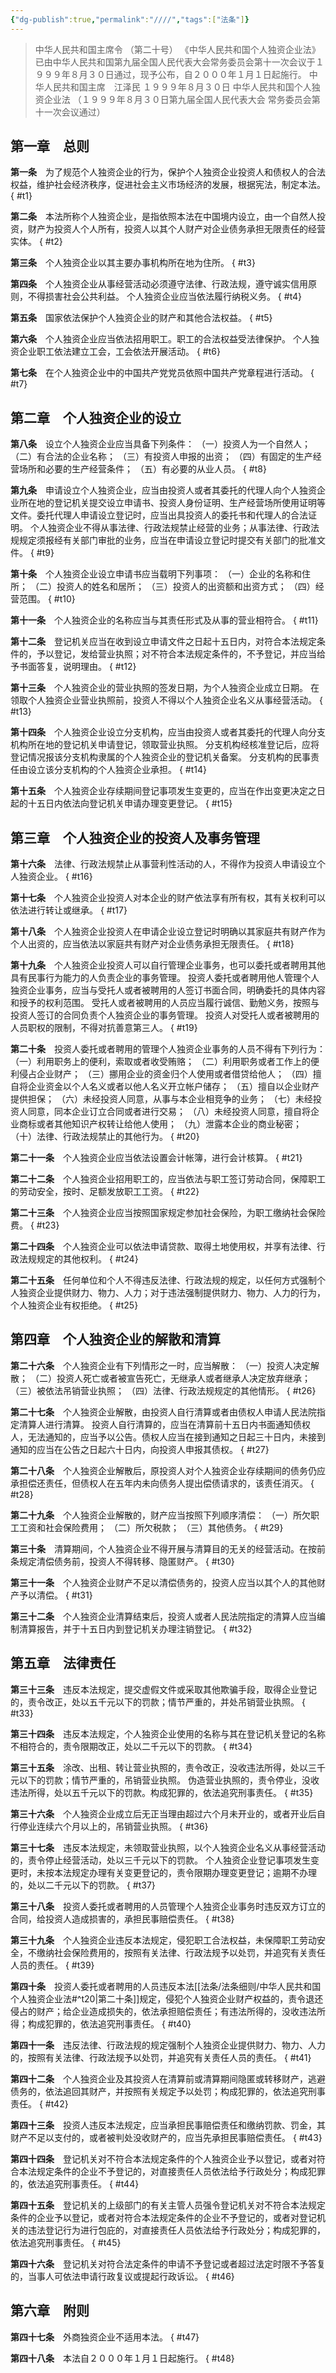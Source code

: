 ```yaml
---
{"dg-publish":true,"permalink":"////","tags":["法条"]}
---
```




>中华人民共和国主席令
（第二十号）
《中华人民共和国个人独资企业法》已由中华人民共和国第九届全国人民代表大会常务委员会第十一次会议于１９９９年８月３０日通过，现予公布，自２０００年１月１日起施行。
中华人民共和国主席　江泽民
１９９９年８月３０日
中华人民共和国个人独资企业法
（１９９９年８月３０日第九届全国人民代表大会
常务委员会第十一次会议通过）


## 第一章　总则

**第一条**　为了规范个人独资企业的行为，保护个人独资企业投资人和债权人的合法权益，维护社会经济秩序，促进社会主义市场经济的发展，根据宪法，制定本法。
{ #t1}


**第二条**　本法所称个人独资企业，是指依照本法在中国境内设立，由一个自然人投资，财产为投资人个人所有，投资人以其个人财产对企业债务承担无限责任的经营实体。
{ #t2}


**第三条**　个人独资企业以其主要办事机构所在地为住所。
{ #t3}


**第四条**　个人独资企业从事经营活动必须遵守法律、行政法规，遵守诚实信用原则，不得损害社会公共利益。
个人独资企业应当依法履行纳税义务。
{ #t4}


**第五条**　国家依法保护个人独资企业的财产和其他合法权益。
{ #t5}


**第六条**　个人独资企业应当依法招用职工。职工的合法权益受法律保护。
个人独资企业职工依法建立工会，工会依法开展活动。
{ #t6}


**第七条**　在个人独资企业中的中国共产党党员依照中国共产党章程进行活动。
{ #t7}


## 第二章　个人独资企业的设立

**第八条**　设立个人独资企业应当具备下列条件：
（一）投资人为一个自然人；
（二）有合法的企业名称；
（三）有投资人申报的出资；
（四）有固定的生产经营场所和必要的生产经营条件；
（五）有必要的从业人员。
{ #t8}


**第九条**　申请设立个人独资企业，应当由投资人或者其委托的代理人向个人独资企业所在地的登记机关提交设立申请书、投资人身份证明、生产经营场所使用证明等文件。委托代理人申请设立登记时，应当出具投资人的委托书和代理人的合法证明。
个人独资企业不得从事法律、行政法规禁止经营的业务；从事法律、行政法规规定须报经有关部门审批的业务，应当在申请设立登记时提交有关部门的批准文件。
{ #t9}


**第十条**　个人独资企业设立申请书应当载明下列事项：
（一）企业的名称和住所；
（二）投资人的姓名和居所；
（三）投资人的出资额和出资方式；
（四）经营范围。
{ #t10}


**第十一条**　个人独资企业的名称应当与其责任形式及从事的营业相符合。
{ #t11}


**第十二条**　登记机关应当在收到设立申请文件之日起十五日内，对符合本法规定条件的，予以登记，发给营业执照；对不符合本法规定条件的，不予登记，并应当给予书面答复，说明理由。
{ #t12}


**第十三条**　个人独资企业的营业执照的签发日期，为个人独资企业成立日期。
在领取个人独资企业营业执照前，投资人不得以个人独资企业名义从事经营活动。
{ #t13}


**第十四条**　个人独资企业设立分支机构，应当由投资人或者其委托的代理人向分支机构所在地的登记机关申请登记，领取营业执照。
分支机构经核准登记后，应将登记情况报该分支机构隶属的个人独资企业的登记机关备案。
分支机构的民事责任由设立该分支机构的个人独资企业承担。
{ #t14}


**第十五条**　个人独资企业存续期间登记事项发生变更的，应当在作出变更决定之日起的十五日内依法向登记机关申请办理变更登记。
{ #t15}


## 第三章　个人独资企业的投资人及事务管理

**第十六条**　法律、行政法规禁止从事营利性活动的人，不得作为投资人申请设立个人独资企业。
{ #t16}


**第十七条**　个人独资企业投资人对本企业的财产依法享有所有权，其有关权利可以依法进行转让或继承。
{ #t17}


**第十八条**　个人独资企业投资人在申请企业设立登记时明确以其家庭共有财产作为个人出资的，应当依法以家庭共有财产对企业债务承担无限责任。
{ #t18}


**第十九条**　个人独资企业投资人可以自行管理企业事务，也可以委托或者聘用其他具有民事行为能力的人负责企业的事务管理。
投资人委托或者聘用他人管理个人独资企业事务，应当与受托人或者被聘用的人签订书面合同，明确委托的具体内容和授予的权利范围。
受托人或者被聘用的人员应当履行诚信、勤勉义务，按照与投资人签订的合同负责个人独资企业的事务管理。
投资人对受托人或者被聘用的人员职权的限制，不得对抗善意第三人。
{ #t19}


**第二十条**　投资人委托或者聘用的管理个人独资企业事务的人员不得有下列行为：
（一）利用职务上的便利，索取或者收受贿赂；
（二）利用职务或者工作上的便利侵占企业财产；
（三）挪用企业的资金归个人使用或者借贷给他人；
（四）擅自将企业资金以个人名义或者以他人名义开立帐户储存；
（五）擅自以企业财产提供担保；
（六）未经投资人同意，从事与本企业相竞争的业务；
（七）未经投资人同意，同本企业订立合同或者进行交易；
（八）未经投资人同意，擅自将企业商标或者其他知识产权转让给他人使用；
（九）泄露本企业的商业秘密；
（十）法律、行政法规禁止的其他行为。
{ #t20}


**第二十一条**　个人独资企业应当依法设置会计帐簿，进行会计核算。
{ #t21}


**第二十二条**　个人独资企业招用职工的，应当依法与职工签订劳动合同，保障职工的劳动安全，按时、足额发放职工工资。
{ #t22}


**第二十三条**　个人独资企业应当按照国家规定参加社会保险，为职工缴纳社会保险费。
{ #t23}


**第二十四条**　个人独资企业可以依法申请贷款、取得土地使用权，并享有法律、行政法规规定的其他权利。
{ #t24}


**第二十五条**　任何单位和个人不得违反法律、行政法规的规定，以任何方式强制个人独资企业提供财力、物力、人力；对于违法强制提供财力、物力、人力的行为，个人独资企业有权拒绝。
{ #t25}


## 第四章　个人独资企业的解散和清算

**第二十六条**　个人独资企业有下列情形之一时，应当解散：
（一）投资人决定解散；
（二）投资人死亡或者被宣告死亡，无继承人或者继承人决定放弃继承；
（三）被依法吊销营业执照；
（四）法律、行政法规规定的其他情形。
{ #t26}


**第二十七条**　个人独资企业解散，由投资人自行清算或者由债权人申请人民法院指定清算人进行清算。
投资人自行清算的，应当在清算前十五日内书面通知债权人，无法通知的，应当予以公告。债权人应当在接到通知之日起三十日内，未接到通知的应当在公告之日起六十日内，向投资人申报其债权。
{ #t27}


**第二十八条**　个人独资企业解散后，原投资人对个人独资企业存续期间的债务仍应承担偿还责任，但债权人在五年内未向债务人提出偿债请求的，该责任消灭。
{ #t28}


**第二十九条**　个人独资企业解散的，财产应当按照下列顺序清偿：
（一）所欠职工工资和社会保险费用；
（二）所欠税款；
（三）其他债务。
{ #t29}


**第三十条**　清算期间，个人独资企业不得开展与清算目的无关的经营活动。在按前条规定清偿债务前，投资人不得转移、隐匿财产。
{ #t30}


**第三十一条**　个人独资企业财产不足以清偿债务的，投资人应当以其个人的其他财产予以清偿。
{ #t31}


**第三十二条**　个人独资企业清算结束后，投资人或者人民法院指定的清算人应当编制清算报告，并于十五日内到登记机关办理注销登记。
{ #t32}


## 第五章　法律责任

**第三十三条**　违反本法规定，提交虚假文件或采取其他欺骗手段，取得企业登记的，责令改正，处以五千元以下的罚款；情节严重的，并处吊销营业执照。
{ #t33}


**第三十四条**　违反本法规定，个人独资企业使用的名称与其在登记机关登记的名称不相符合的，责令限期改正，处以二千元以下的罚款。
{ #t34}


**第三十五条**　涂改、出租、转让营业执照的，责令改正，没收违法所得，处以三千元以下的罚款；情节严重的，吊销营业执照。
伪造营业执照的，责令停业，没收违法所得，处以五千元以下的罚款。构成犯罪的，依法追究刑事责任。
{ #t35}


**第三十六条**　个人独资企业成立后无正当理由超过六个月未开业的，或者开业后自行停业连续六个月以上的，吊销营业执照。
{ #t36}


**第三十七条**　违反本法规定，未领取营业执照，以个人独资企业名义从事经营活动的，责令停止经营活动，处以三千元以下的罚款。
个人独资企业登记事项发生变更时，未按本法规定办理有关变更登记的，责令限期办理变更登记；逾期不办理的，处以二千元以下的罚款。
{ #t37}


**第三十八条**　投资人委托或者聘用的人员管理个人独资企业事务时违反双方订立的合同，给投资人造成损害的，承担民事赔偿责任。
{ #t38}


**第三十九条**　个人独资企业违反本法规定，侵犯职工合法权益，未保障职工劳动安全，不缴纳社会保险费用的，按照有关法律、行政法规予以处罚，并追究有关责任人员的责任。
{ #t39}


**第四十条**　投资人委托或者聘用的人员违反本法[[法条/法条细则/中华人民共和国个人独资企业法#^t20\|第二十条]]规定，侵犯个人独资企业财产权益的，责令退还侵占的财产；给企业造成损失的，依法承担赔偿责任；有违法所得的，没收违法所得；构成犯罪的，依法追究刑事责任。
{ #t40}


**第四十一条**　违反法律、行政法规的规定强制个人独资企业提供财力、物力、人力的，按照有关法律、行政法规予以处罚，并追究有关责任人员的责任。
{ #t41}


**第四十二条**　个人独资企业及其投资人在清算前或清算期间隐匿或转移财产，逃避债务的，依法追回其财产，并按照有关规定予以处罚；构成犯罪的，依法追究刑事责任。
{ #t42}


**第四十三条**　投资人违反本法规定，应当承担民事赔偿责任和缴纳罚款、罚金，其财产不足以支付的，或者被判处没收财产的，应当先承担民事赔偿责任。
{ #t43}


**第四十四条**　登记机关对不符合本法规定条件的个人独资企业予以登记，或者对符合本法规定条件的企业不予登记的，对直接责任人员依法给予行政处分；构成犯罪的，依法追究刑事责任。
{ #t44}


**第四十五条**　登记机关的上级部门的有关主管人员强令登记机关对不符合本法规定条件的企业予以登记，或者对符合本法规定条件的企业不予登记的，或者对登记机关的违法登记行为进行包庇的，对直接责任人员依法给予行政处分；构成犯罪的，依法追究刑事责任。
{ #t45}


**第四十六条**　登记机关对符合法定条件的申请不予登记或者超过法定时限不予答复的，当事人可依法申请行政复议或提起行政诉讼。
{ #t46}


## 第六章　附则

**第四十七条**　外商独资企业不适用本法。
{ #t47}


**第四十八条**　本法自２０００年１月１日起施行。
{ #t48}

